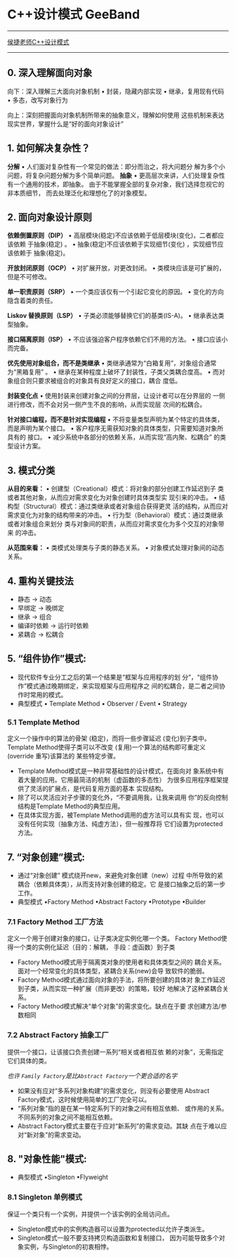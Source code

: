 # C++设计模式 GeeBand

---
[侯捷老师C++设计模式](https://www.bilibili.com/video/av59120504)

---

## 0. 深入理解面向对象
向下：深入理解三大面向对象机制
• 封装，隐藏内部实现
• 继承，复用现有代码
• 多态，改写对象行为

向上：深刻把握面向对象机制所带来的抽象意义，理解如何使用
这些机制来表达现实世界，掌握什么是“好的面向对象设计”


## 1. 如何解决复杂性？
**分解**
• 人们面对复杂性有一个常见的做法：即分而治之，将大问题分
解为多个小问题，将复杂问题分解为多个简单问题。
**抽象**
• 更高层次来讲，人们处理复杂性有一个通用的技术，即抽象。
由于不能掌握全部的复杂对象，我们选择忽视它的非本质细节，
而去处理泛化和理想化了的对象模型。


## 2. 面向对象设计原则
**依赖倒置原则（DIP）**
• 高层模块(稳定)不应该依赖于低层模块(变化)，二者都应该依赖
于抽象(稳定) 。
• 抽象(稳定)不应该依赖于实现细节(变化) ，实现细节应该依赖于
抽象(稳定)。

**开放封闭原则（OCP）**
• 对扩展开放，对更改封闭。
• 类模块应该是可扩展的，但是不可修改。

**单一职责原则（SRP）**
• 一个类应该仅有一个引起它变化的原因。
• 变化的方向隐含着类的责任。

**Liskov 替换原则（LSP）**
• 子类必须能够替换它们的基类(IS-A)。
• 继承表达类型抽象。

**接口隔离原则（ISP）**
• 不应该强迫客户程序依赖它们不用的方法。
• 接口应该小而完备。

**优先使用对象组合，而不是类继承**
• 类继承通常为“白箱复用”，对象组合通常为“黑箱复用” 。
• 继承在某种程度上破坏了封装性，子类父类耦合度高。
• 而对象组合则只要求被组合的对象具有良好定义的接口，耦合
度低。

**封装变化点**
• 使用封装来创建对象之间的分界层，让设计者可以在分界层的
一侧进行修改，而不会对另一侧产生不良的影响，从而实现层
次间的松耦合。

**针对接口编程，而不是针对实现编程**
• 不将变量类型声明为某个特定的具体类，而是声明为某个接口。
• 客户程序无需获知对象的具体类型，只需要知道对象所具有的
接口。
• 减少系统中各部分的依赖关系，从而实现“高内聚、松耦合”
的类型设计方案。

## 3. 模式分类
**从目的来看：**
• 创建型（Creational）模式：将对象的部分创建工作延迟到子
类或者其他对象，从而应对需求变化为对象创建时具体类型实
现引来的冲击。
• 结构型（Structural）模式：通过类继承或者对象组合获得更灵
活的结构，从而应对需求变化为对象的结构带来的冲击。
• 行为型（Behavioral）模式：通过类继承或者对象组合来划分
类与对象间的职责，从而应对需求变化为多个交互的对象带来
的冲击。

**从范围来看：**
• 类模式处理类与子类的静态关系。
• 对象模式处理对象间的动态关系。

## 4. 重构关键技法
- 静态 -> 动态
- 早绑定 -> 晚绑定
- 继承 -> 组合
- 编译时依赖 -> 运行时依赖
- 紧耦合 -> 松耦合

## 5. “组件协作”模式:
- 现代软件专业分工之后的第一个结果是“框架与应用程序的划
分”，“组件协作”模式通过晚期绑定，来实现框架与应用程序之
间的松耦合，是二者之间协作时常用的模式。
- 典型模式
• Template Method
• Observer / Event
• Strategy

### 5.1 Template Method
定义一个操作中的算法的骨架 (稳定)，而将一些步骤延迟
(变化)到子类中。 Template Method使得子类可以不改变
(复用)一个算法的结构即可重定义(override 重写)该算法的
某些特定步骤。

- Template Method模式是一种非常基础性的设计模式，在面向对
象系统中有着大量的应用。它用最简洁的机制（虚函数的多态性）
为很多应用程序框架提供了灵活的扩展点，是代码复用方面的基本
实现结构。
- 除了可以灵活应对子步骤的变化外，“不要调用我，让我来调用
你”的反向控制结构是Template Method的典型应用。
- 在具体实现方面，被Template Method调用的虚方法可以具有实
现，也可以没有任何实现（抽象方法、纯虚方法），但一般推荐将
它们设置为protected方法。


## 7. “对象创建”模式:
- 通过“对象创建” 模式绕开new，来避免对象创建（new）过程
中所导致的紧耦合（依赖具体类），从而支持对象创建的稳定。它
是接口抽象之后的第一步工作。
- 典型模式
•Factory Method
•Abstract Factory
•Prototype
•Builder

### 7.1 Factory Method 工厂方法
定义一个用于创建对象的接口，让子类决定实例化哪一个类。
Factory Method使得一个类的实例化延迟（目的：解耦，
手段：虚函数）到子类

- Factory Method模式用于隔离类对象的使用者和具体类型之间的
耦合关系。面对一个经常变化的具体类型，紧耦合关系(new)会导
致软件的脆弱。
- Factory Method模式通过面向对象的手法，将所要创建的具体对
象工作延迟到子类，从而实现一种扩展（而非更改）的策略，较好
地解决了这种紧耦合关系。
- Factory Method模式解决“单个对象”的需求变化。缺点在于要
求创建方法/参数相同

### 7.2 Abstract Factory 抽象工厂
提供一个接口，让该接口负责创建一系列“相关或者相互依
赖的对象”，无需指定它们具体的类。

*也许 `Family Factory`是比`Abstract Factory`一个更合适的名字*

- 如果没有应对“多系列对象构建”的需求变化，则没有必要使用
Abstract Factory模式，这时候使用简单的工厂完全可以。
- “系列对象”指的是在某一特定系列下的对象之间有相互依赖、
或作用的关系。不同系列的对象之间不能相互依赖。
- Abstract Factory模式主要在于应对“新系列”的需求变动。其缺
点在于难以应对“新对象”的需求变动。


## 8. "对象性能"模式:
- 典型模式
•Singleton
•Flyweight

### 8.1 Singleton 单例模式
保证一个类只有一个实例，并提供一个该实例的全局访问点。
- Singleton模式中的实例构造器可以设置为protected以允许子类派生。
- Singleton模式一般不要支持拷贝构造函数和复制接口， 因为可能导致多个对象实例，与Singleton的初衷相悖。

